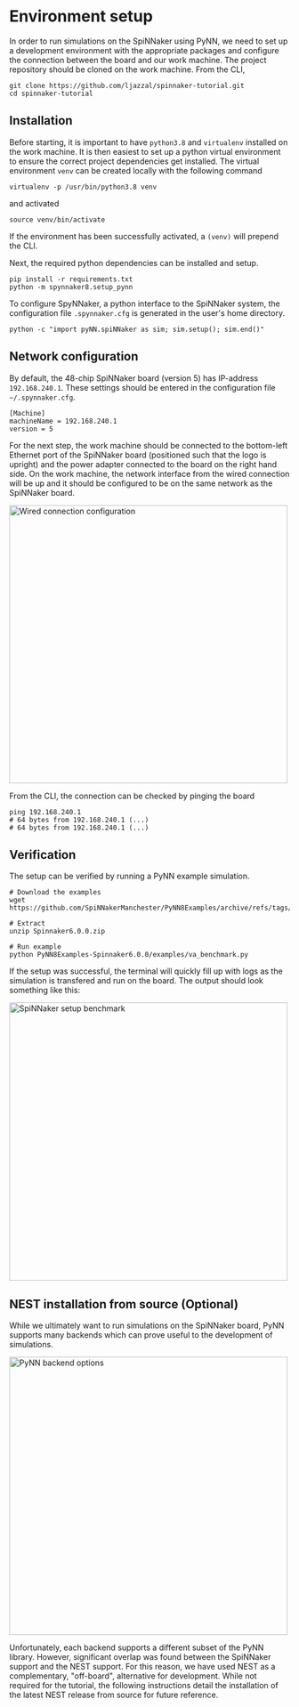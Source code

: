 # Environment setup

In order to run simulations on the SpiNNaker using PyNN, we need to set up a development environment with the appropriate packages and configure the connection between the board and our work machine. The project repository should be cloned on the work machine. From the CLI,

```console
git clone https://github.com/ljazzal/spinnaker-tutorial.git
cd spinnaker-tutorial
```

## Installation
Before starting, it is important to have `python3.8` and `virtualenv` installed on the work machine. It is then easiest to set up a python virtual environment to ensure the correct project dependencies get installed. The virtual environment `venv` can be created locally with the following command

```console
virtualenv -p /usr/bin/python3.8 venv
```

and activated

```console
source venv/bin/activate
```

If the environment has been successfully activated, a `(venv)` will prepend the CLI.

Next, the required python dependencies can be installed and setup.

```console
pip install -r requirements.txt
python -m spynnaker8.setup_pynn
```

To configure SpyNNaker, a python interface to the SpiNNaker system, the configuration file `.spynnaker.cfg` is generated in the user's home directory.

```console
python -c "import pyNN.spiNNaker as sim; sim.setup(); sim.end()"
```

## Network configuration

By default, the 48-chip SpiNNaker board (version 5) has IP-address `192.168.240.1`. These settings should be entered in the configuration file `~/.spynnaker.cfg`.

```console
[Machine]
machineName = 192.168.240.1
version = 5
```

For the next step, the work machine should be connected to the bottom-left Ethernet port of the SpiNNaker board (positioned such that the logo is upright) and the power adapter connected to the board on the right hand side. On the work machine, the network interface from the wired connection will be up and it should be configured to be on the same network as the SpiNNaker board.

<img src="../../img/network_conf.png" alt="Wired connection configuration" width="500"/>


From the CLI, the connection can be checked by pinging the board

```console
ping 192.168.240.1
# 64 bytes from 192.168.240.1 (...)
# 64 bytes from 192.168.240.1 (...)
```

## Verification

The setup can be verified by running a PyNN example simulation.

```console
# Download the examples
wget https://github.com/SpiNNakerManchester/PyNN8Examples/archive/refs/tags/Spinnaker6.0.0.zip

# Extract
unzip Spinnaker6.0.0.zip

# Run example
python PyNN8Examples-Spinnaker6.0.0/examples/va_benchmark.py
```

If the setup was successful, the terminal will quickly fill up with logs as the simulation is transfered and run on the board. The output should look something like this:

<img src="../../img/benchmark.png" alt="SpiNNaker setup benchmark" width="500"/>

## NEST installation from source (Optional)

While we ultimately want to run simulations on the SpiNNaker board, PyNN supports many backends which can prove useful to the development of simulations.

<a href="https://drive.ebrains.eu/f/5cc33060181844268243/"><img src="../../img/backends.png" alt="PyNN backend options" width="500"></a>

Unfortunately, each backend supports a different subset of the PyNN library. However, significant overlap was found between the SpiNNaker support and the NEST support. For this reason, we have used NEST as a complementary, "off-board", alternative for development. While not required for the tutorial, the following instructions detail the installation of the latest NEST release from source for future reference.

